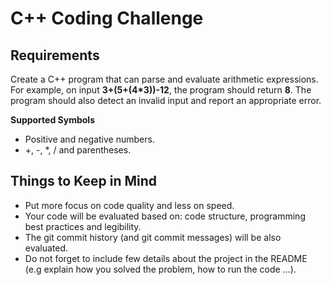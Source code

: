 # C++ Coding Challenge

## Requirements
Create a C++ program that can parse and evaluate arithmetic expressions. For example, on input **3+(5+(4*3))-12**, the program should return **8**. The program should also detect an invalid input and report an appropriate error.

**Supported Symbols**
- Positive and negative numbers.
- +, -, *, / and parentheses.

## Things to Keep in Mind
* Put more focus on code quality and less on speed.
* Your code will be evaluated based on: code structure, programming best practices and legibility.
* The git commit history (and git commit messages) will be also evaluated.
* Do not forget to include few details about the project in the README (e.g explain how you solved the problem, how to run the code …).
